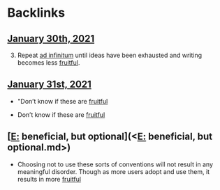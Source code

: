 
# Backlinks
## [January 30th, 2021](<January 30th, 2021.md>)
3. Repeat [ad infinitum](<ad infinitum.md>) until ideas have been exhausted and writing becomes less [fruitful](<fruitful.md>).

## [January 31st, 2021](<January 31st, 2021.md>)
- "Don’t know if these are [fruitful](<fruitful.md>)

- Don’t know if these are [fruitful](<fruitful.md>)

## [[E:](<[E:.md>) beneficial, but optional](<[E:](<E:.md>) beneficial, but optional.md>)
- Choosing not to use these sorts of conventions will not result in any meaningful disorder. Though as more users adopt and use them, it results in more [fruitful](<fruitful.md>)

